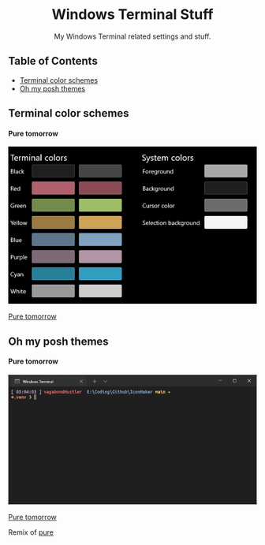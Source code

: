 <div align="center">
    
# Windows Terminal Stuff

My Windows Terminal related settings and stuff.

</div>

## Table of Contents

- [Terminal color schemes](#tcs)
- [Oh my posh themes](#ompt)

## Terminal color schemes <a name="tcs"></a>

#### Pure tomorrow

![prtsc](https://github.com/vagabondHustler/WindowsTerminal-Stuff/blob/main/color-schemes/pure-tomorrow-prtsc.png)

[Pure tomorrow](https://github.com/vagabondHustler/WindowsTerminal-Stuff/blob/main/color-schemes/pure-tomorrow.json)


## Oh my posh themes <a name="ompt"></a>

#### Pure tomorrow

![prtsc](https://github.com/vagabondHustler/WindowsTerminal-Stuff/blob/main/oh-my-posh-themes/pure-tomorrow-prtsc.png)

[Pure tomorrow](https://github.com/vagabondHustler/WindowsTerminal-Stuff/blob/main/oh-my-posh-themes/pure-tomorrow.omp.json)

Remix of [pure](https://github.com/JanDeDobbeleer/oh-my-posh/blob/main/themes/pure.omp.json)


